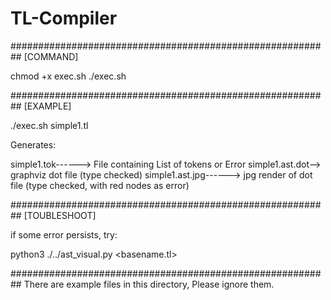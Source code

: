 # TL-Compiler

##########################################################
[COMMAND]

chmod +x exec.sh
./exec.sh <filepath to basename.tl>

##########################################################
[EXAMPLE] 

./exec.sh simple1.tl 

Generates:

simple1.tok------> File containing List of tokens or Error
simple1.ast.dot--> graphviz dot file (type checked)
simple1.ast.jpg------> jpg render of dot file (type checked, with red nodes as error)

##########################################################
[TOUBLESHOOT]

if some error persists, try:

python3 ./../ast_visual.py <basename.tl>

##########################################################
There are example files in this directory, Please ignore them.
